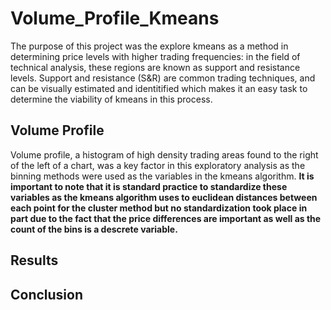 # Volume_Profile_Kmeans

The purpose of this project was the explore kmeans as a method in determining price levels with higher trading frequencies: in the field of technical analysis, these regions are known as support and resistance levels. Support and resistance (S&R) are common trading techniques, and can be visually estimated and identitified which makes it an easy task to determine the viability of kmeans in this process.

## Volume Profile

Volume profile, a histogram of high density trading areas found to the right of the left of a chart, was a key factor in this exploratory analysis as the binning methods were used as the variables in the kmeans algorithm. **It is important to note that it is standard practice to standardize these variables as the kmeans algorithm uses to euclidean distances between each point for the cluster method but no standardization took place in part due to the fact that the price differences are important as well as the count of the bins is a descrete variable.**

## Results


## Conclusion
